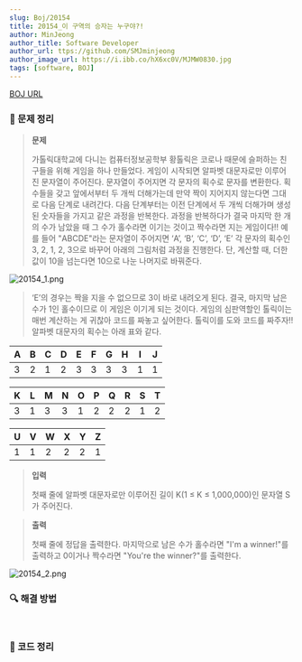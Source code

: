 ```yaml
---
slug: Boj/20154
title: 20154_이 구역의 승자는 누구야?!
author: MinJeong
author_title: Software Developer
author_url: ttps://github.com/SMJminjeong
author_image_url: https://i.ibb.co/hX6xc0V/MJMW0830.jpg
tags: [software, BOJ]
---
```


[BOJ URL](https://www.acmicpc.net/problem/20154)

### 📢 문제 정리
> **문제**
>
> 가톨릭대학교에 다니는 컴퓨터정보공학부 황톨릭은 코로나 때문에 슬퍼하는 친구들을 위해 게임을 하나 만들었다.
게임이 시작되면 알파벳 대문자로만 이루어진 문자열이 주어진다. 문자열이 주어지면 각 문자의 획수로 문자를 변환한다. 
> 획수들을 갖고 앞에서부터 두 개씩 더해가는데 만약 짝이 지어지지 않는다면 그대로 다음 단계로 내려간다. 
> 다음 단계부터는 이전 단계에서 두 개씩 더해가며 생성된 숫자들을 가지고 같은 과정을 반복한다. 
> 과정을 반복하다가 결국 마지막 한 개의 수가 남았을 때 그 수가 홀수라면 이기는 것이고 짝수라면 지는 게임이다!!
예를 들어 "ABCDE"라는 문자열이 주어지면 ‘A’, ‘B’, ‘C’, ‘D’, ‘E’ 각 문자의 획수인 3, 2, 1, 2, 3으로 바꾸어 아래의 그림처럼 과정을 진행한다. 
> 단, 계산할 때, 더한 값이 10을 넘는다면 10으로 나눈 나머지로 바꿔준다.

![20154_1.png](../BojImgs/20154/20154_1.png)

> ‘E’의 경우는 짝을 지을 수 없으므로 3이 바로 내려오게 된다. 결국, 마지막 남은 수가 1인 홀수이므로 이 게임은 이기게 되는 것이다.
게임의 심판역할인 톨릭이는 매번 계산하는 게 귀찮아 코드를 짜놓고 싶어한다. 톨릭이를 도와 코드를 짜주자!!
알파벳 대문자의 획수는 아래 표와 같다.

| A | B | C | D | E | F | G | H | I | J |
|---|---|---|---|---|---|---|---|---|---|
| 3 | 2 | 1 | 2 | 3 | 3 | 3 | 3 | 1 | 1 |

| K | L | M | N | O | P | Q | R | S | T |
|---|---|---|---|---|---|---|---|---|---|
| 3 | 1 | 3 | 3 | 1 | 2 | 2 | 2 | 1 | 2 |

| U | V | W | X | Y | Z | 
|---|---|---|---|---|---|
| 1 | 1 | 2 | 2 | 2 | 1 |


> **입력**
>
> 첫째 줄에 알파벳 대문자로만 이루어진 길이 K(1 ≤ K ≤ 1,000,000)인 문자열 S가 주어진다.


> **출력**
>
> 첫째 줄에 정답을 출력한다.
마지막으로 남은 수가 홀수라면 "I'm a winner!"를 출력하고 0이거나 짝수라면 "You're the winner?"를 출력한다.

![20154_2.png](../BojImgs/20154/20154_2.png)

### 🔍 해결 방법


<br/>

### 📌 코드 정리

```java

```